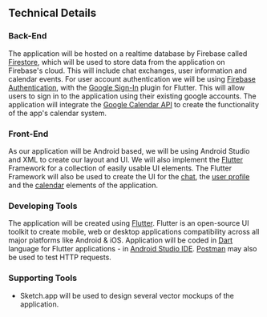 ## Technical Details 

### Back-End
The application will be hosted on a realtime database by Firebase called [Firestore](https://firebase.google.com/docs/firestore), which will be used to store data from the application on Firebase's cloud. This will include chat exchanges, user information and calendar events. For user account authentication we will be using [Firebase Authentication](https://firebase.google.com/docs/auth), with the [Google Sign-In](https://pub.dev/packages/google_sign_in) plugin for Flutter. This will allow users to sign in to the application using their existing google accounts. The application will integrate the [Google Calendar API](https://developers.google.com/calendar) to create the functionality of the app's calendar system. 

### Front-End
As our application will be Android based, we will be using Android Studio and XML to create our layout and UI. We will also implement the [Flutter](https://pub.dev/) Framework for a collection of easily usable UI elements. The Flutter Framework will also be used to create the UI for the [chat](https://pub.dev/packages/dash_chat), the [user profile](https://pub.dev/packages/circular_profile_avatar) and the [calendar](https://pub.dev/packages/table_calendar) elements of the application.

### Developing Tools
The application will be created using [Flutter](https://flutter.dev/). Flutter is an open-source UI toolkit to create mobile, web or desktop applications compatibility across all major platforms like Android & iOS. Application will be coded in [Dart](https://dart.dev/) language for Flutter applications - in [Android Studio IDE](https://developer.android.com/studio). [Postman](https://www.postman.com/) may also be used to test HTTP requests. 

### Supporting Tools
- Sketch.app will be used to design several vector mockups of the application.

